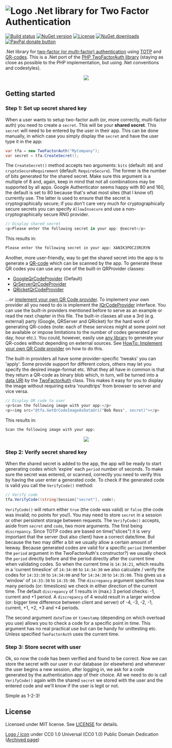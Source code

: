 # ![Logo](https://raw.githubusercontent.com/RobThree/TwoFactorAuth.Net/master/logo.png) .Net library for Two Factor Authentication

[![Build status](https://ci.appveyor.com/api/projects/status/0nmbbew6keeuo4j9)](https://ci.appveyor.com/project/RobIII/twofactorauth-net) [![NuGet version](http://img.shields.io/nuget/v/TwoFactorAuth.Net.svg?style=flat-square)](https://www.nuget.org/packages/TwoFactorAuth.Net/) [![License](https://img.shields.io/packagist/l/robthree/twofactorauth.svg?style=flat-square)](LICENSE) [![NuGet downloads](http://img.shields.io/nuget/dt/TwoFactorAuth.Net.svg?style=flat-square)](https://www.nuget.org/packages/TwoFactorAuth.Net/) [![PayPal donate button](http://img.shields.io/badge/paypal-donate-orange.svg?style=flat-square)](https://www.paypal.com/cgi-bin/webscr?cmd=_s-xclick&hosted_button_id=6MB5M2SQLP636 "Keep me off the streets")

.Net library for [two-factor (or multi-factor) authentication](https://en.wikipedia.org/wiki/Multi-factor_authentication) using [TOTP](https://en.wikipedia.org/wiki/Time-based_One-time_Password_Algorithm) and [QR-codes](https://en.wikipedia.org/wiki/QR_code). This is a .Net port of the [PHP TwoFactorAuth library](https://github.com/RobThree/TwoFactorAuth) (staying as close as possible to the PHP implementation, but using .Net conventions and codestyles).

<p align="center">
    <img src="https://raw.githubusercontent.com/RobThree/TwoFactorAuth.Net/master/TwoFactorAuth.Net.Documentation/media/multifactorauthforeveryone.png">
</p>

## Getting started

### Step 1: Set up secret shared key

When a user wants to setup two-factor auth (or, more correctly, multi-factor auth) you need to create a `secret`. This will be your **shared secret**. This `secret` will need to be entered by the user in their app. This can be done manually, in which case you simply display the `secret` and have the user type it in the app: 

```c#
var tfa = new TwoFactorAuth("MyCompany");
var secret = tfa.CreateSecret();
```

The `CreateSecret()` method accepts two arguments: `bits` (default: `80`) and `cryptoSecureRequirement` (default: `RequireSecure`). The former is the number of bits generated for the shared secret. Make sure this argument is a multiple of 8 and, again, keep in mind that not all combinations may be supported by all apps. Google Authenticator seems happy with 80 and 160, the default is set to 80 because that's what most sites (that I know of) currently use. The latter is used to ensure that the secret is cryptographically secure; if you don't care very much for cryptographically secure secrets you can specify `AllowInsecure` and use a non-cryptographically secure RNG provider. 

```c#
// Display shared secret
<p>Please enter the following secret in your app: @secret</p>
```

This results in: 

```cmd
Please enter the following secret in your app: XANIK3POC23RCRYN
```

Another, more user-friendly, way to get the shared secret into the app is to generate a [QR-code](https://en.wikipedia.org/wiki/QR_code) which can be scanned by the app. To generate these QR codes you can use any one of the built-in QRProvider classes: 

* [GoogleQrCodeProvider](TwoFactorAuth.Net/Providers/Qr/GoogleQrCodeProvider.cs) (Default) 
* [QrServerQrCodeProvider](TwoFactorAuth.Net/Providers/Qr/QrServerQrCodeProvider.cs)
* [QRicketQrCodeProvider](TwoFactorAuth.Net/Providers/Qr/QRicketQrCodeProvider.cs)

...or [implement your own QR Code provider](https://github.com/RobThree/TwoFactorAuth.Net/wiki/How-to-implement-your-own-QR-Code-provider). To implement your own provider all you need to do is implement the [IQrCodeProvider](TwoFactorAuth.Net/Providers/Qr/IQrCodeProvider.cs) interface. You can use the built-in providers mentioned before to serve as an example or read the next chapter in this file. The built-in classes all use a 3rd (e.g. external) party (Google, QRServer and QRicket) for the hard work of generating QR-codes (note: each of these services might at some point not be available or impose limitations to the number of codes generated per day, hour etc.). You could, however, easily use [any library](https://www.nuget.org/packages?q=qr) to generate your QR-codes without depending on external sources. See [HowTo: Implement your own QR Code provider](https://github.com/RobThree/TwoFactorAuth.Net/wiki/How-to-implement-your-own-QR-Code-provider) on how to do this. 

The built-in providers all have some provider-specific 'tweaks' you can 'apply'. Some provide support for different colors, others may let you specify the desired image-format etc. What they all have in common is that they return a QR-code as binary blob which, in turn, will be turned into a [data URI](https://en.wikipedia.org/wiki/Data_URI_scheme) by the [TwoFactorAuth](TwoFactorAuth.Net/TwoFactorAuth.cs) class. This makes it easy for you to display the image without requiring extra 'roundtrips' from browser to server and vice versa. 

```c#
// Display QR code to user
<p>Scan the following image with your app:</p>
<p><img src="@tfa.GetQrCodeImageAsDataUri("Bob Ross", secret)"></p>
```

This results in: 

```cmd
Scan the following image with your app:
```
<p align="center">
    <img src="https://raw.githubusercontent.com/RobThree/TwoFactorAuth.Net/master/TwoFactorAuth.Net.Documentation/media/qr.png">
</p>

### Step 2: Verify secret shared key

When the shared secret is added to the app, the app will be ready to start generating codes which 'expire' each `period` number of seconds. To make sure the secret was entered, or scanned, correctly you need to verify this by having the user enter a generated code. To check if the generated code is valid you call the `VerifyCode()` method: 

```c#
// Verify code
tfa.VerifyCode((string)Session["secret"], code);
```

`VerifyCode()` will return either `true` (the code was valid) or `false` (the code was invalid; no points for you!). You may need to store `secret` in a session or other persistent storage between requests. The `VerifyCode()` accepts, aside from `secret` and `code`, two more arguments. The first being `discrepancy`. Since TOTP codes are based on time("slices") it is very important that the server (but also client) have a correct date/time. But because the two may differ a bit we usually allow a certain amount of leeway. Because generated codes are valid for a specific `period` (remember the `period` argument in the TwoFactorAuth's constructor?) we usually check the `period` directly before and the period directly after the current time when validating codes. So when the current time is `14:34:21`, which results in a 'current timeslice' of `14:34:00` to `14:34:30` we also calculate / verify the codes for `14:33:30` to `14:34:00` and for `14:34:30` to `14:35:00`. This gives us a 'window' of `14:33:30` to `14:35:00`. The `discrepancy` argument specifies how many periods (or: timeslices) we check in either direction of the current time. The default `discrepancy` of 1 results in (max.) 3 period checks: -1, current and +1 period. A `discrepancy` of 4 would result in a larger window (or: bigger time difference between client and server) of -4, -3, -2, -1, current, +1, +2, +3 and +4 periods. 

The second argument `dateTime` or `timestamp` (depending on which overload you use) allows you to check a code for a specific point in time. This argument has no real practical use but can be handy for unittesting etc. Unless specified `TwoFactorAuth` uses the current time. 

### Step 3: Store secret with user

Ok, so now the code has been verified and found to be correct. Now we can store the secret with our user in our database (or elsewhere) and whenever the user begins a new session, after logging in, we ask for a code generated by the authentication app of their choice. All we need to do is call `VerifyCode()` again with the shared `secret` we stored with the user and the entered code and we'll know if the user is legit or not. 

Simple as 1-2-3!

## License

Licensed under MIT license. See [LICENSE](https://raw.githubusercontent.com/RobThree/TwoFactorAuth.Net/master/LICENSE) for details.

[Logo / icon](http://www.iconmay.com/Simple/Travel_and_Tourism_Part_2/luggage_lock_safety_baggage_keys_cylinder_lock_hotel_travel_tourism_luggage_lock_icon_465) under  CC0 1.0 Universal (CC0 1.0) Public Domain Dedication ([Archived page](http://riii.nl/tm7ap))
